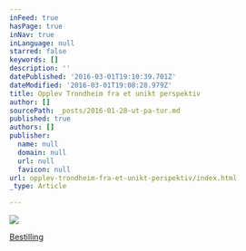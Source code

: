 ```yaml
---
inFeed: true
hasPage: true
inNav: true
inLanguage: null
starred: false
keywords: []
description: ''
datePublished: '2016-03-01T19:10:39.701Z'
dateModified: '2016-03-01T19:08:28.979Z'
title: Opplev Trondheim fra et unikt perspektiv
author: []
sourcePath: _posts/2016-01-28-ut-pa-tur.md
published: true
authors: []
publisher:
  name: null
  domain: null
  url: null
  favicon: null
url: opplev-trondheim-fra-et-unikt-perspektiv/index.html
_type: Article

---
```

![](https://s3-us-west-2.amazonaws.com/the-grid-img/p/72b9f935ec298c470f9c7dc9d54b8891994a1e1e.jpg)

[Bestilling][0]

[0]: https://www.emailmeform.com/builder/form/37bt3f6ZeV41